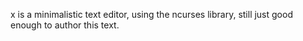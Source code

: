 x is a minimalistic text editor, using the ncurses library, still just good enough to author this text. 
